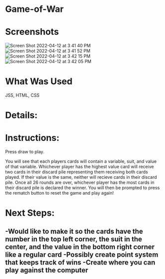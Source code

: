 # Game-of-War

# Screenshots

![Screen Shot 2022-04-12 at 3 41 40 PM](https://user-images.githubusercontent.com/101207297/163058390-f65cbbbf-7031-4dea-aecf-58eafeca2a6d.png)
![Screen Shot 2022-04-12 at 3 41 52 PM](https://user-images.githubusercontent.com/101207297/163058400-539338ec-31bb-4bc7-9705-1c729adeba1f.png)
![Screen Shot 2022-04-12 at 3 42 15 PM](https://user-images.githubusercontent.com/101207297/163058406-de68311d-ede3-41a7-a075-c434204fcb78.png)
![Screen Shot 2022-04-12 at 3 42 05 PM](https://user-images.githubusercontent.com/101207297/163058414-d7e0aa2a-6f39-45d6-8760-22d00cc9e3ca.png)

# What Was Used

JSS, HTML, CSS

# Details:

# Instructions:

Press draw to play. 

You will see that each players cards will contain a variable, suit, and value of that variable. Whichever player has the highest value card will receive two cards in their discard pile representing them receiving both cards played. If their value is the same, neither will recieve cards in their discard pile. Once all 26 rounds are over, whichever player has the most cards in their discard pile is declared the winner. You will then be prompted to press the rematch button to reset the game and play again!

# Next Steps:

-Would like to make it so the cards have the number in the top left corner, the suit in the center, and the value in the bottom right corner like a regular card
-Possibly create point system that keeps track of wins
-Create where you can play against the computer
--------------------------------------------------------------------------------------
